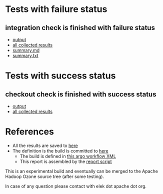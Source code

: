 # Tests with failure status

## integration check is finished with failure status

   * [output](https://raw.githubusercontent.com/elek/ozone-ci-03/master/pr/pr-hdds-426-6gzd6/integration/output.log)
   * [all collected results](https://github.com/elek/ozone-ci-03/tree/master/pr/pr-hdds-426-6gzd6/integration)
   * [summary.md](https://github.com/elek/ozone-ci-03/tree/master/pr/pr-hdds-426-6gzd6/integration/summary.md)
   * [summary.txt](https://github.com/elek/ozone-ci-03/tree/master/pr/pr-hdds-426-6gzd6/integration/summary.txt)



# Tests with success status

## checkout check is finished with success status

   * [output](https://raw.githubusercontent.com/elek/ozone-ci-03/master/pr/pr-hdds-426-6gzd6/checkout/output.log)
   * [all collected results](https://github.com/elek/ozone-ci-03/tree/master/pr/pr-hdds-426-6gzd6/checkout)




# References

 * All the results are saved to [here](https://github.com/elek/ozone-ci-03/tree/master/pr/pr-hdds-426-6gzd6/)
 * The definition is the build is committed to [here](https://github.com/elek/argo-ozone)
    * The build is defined in [this argo workflow XML](https://github.com/elek/argo-ozone/blob/master/ozone-build.yaml)
    * This report is assembled by the [report script](https://github.com/elek/argo-ozone/blob/master/scripts/report.sh)

This is an experimental build and eventually can be merged to the Apache Hadoop Ozone source tree (after some testing).

In case of any question please contact with elek dot apache dot org.
